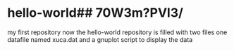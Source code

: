 # hello-world## 70W3m?PVl3/ ##
my first repository
now the hello-world repository is filled with two files
one datafile named xuca.dat and a gnuplot script to display the data
